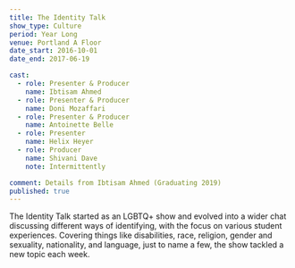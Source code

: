 ```yaml
---
title: The Identity Talk
show_type: Culture
period: Year Long
venue: Portland A Floor
date_start: 2016-10-01
date_end: 2017-06-19

cast:
  - role: Presenter & Producer
    name: Ibtisam Ahmed
  - role: Presenter & Producer
    name: Doni Mozaffari
  - role: Presenter & Producer
    name: Antoinette Belle
  - role: Presenter
    name: Helix Heyer
  - role: Producer
    name: Shivani Dave
    note: Intermittently

comment: Details from Ibtisam Ahmed (Graduating 2019)
published: true
---
```


The Identity Talk started as an LGBTQ+ show and evolved into a wider chat discussing different ways of identifying, with the focus on various student experiences. Covering things like disabilities, race, religion, gender and sexuality, nationality, and language, just to name a few, the show tackled a new topic each week.
